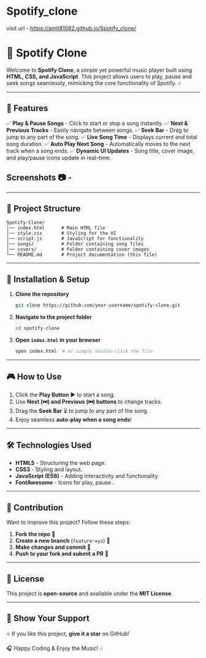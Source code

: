 ﻿# Spotify_clone

 visit url - https://amit81082.github.io/Spotify_clone/

 # 🎵 Spotify Clone

Welcome to **Spotify Clone**, a simple yet powerful music player built using **HTML, CSS, and JavaScript**. This project allows users to play, pause and seek songs seamlessly, mimicking the core functionality of Spotify. 🎶

---

## 🚀 Features

✅ **Play & Pause Songs** - Click to start or stop a song instantly.
✅ **Next & Previous Tracks** - Easily navigate between songs.
✅ **Seek Bar** - Drag to jump to any part of the song.
✅ **Live Song Time** - Displays current and total song duration.
✅ **Auto Play Next Song** - Automatically moves to the next track when a song ends.
✅ **Dynamic UI Updates** - Song title, cover image, and play/pause icons update in real-time.


## Screenshots 📷 -


---

## 📂 Project Structure

```
Spotify-Clone/
│── index.html      # Main HTML file
│── style.css       # Styling for the UI
│── script.js       # JavaScript for functionality
│── songs/          # Folder containing song files
│── covers/         # Folder containing cover images
└── README.md       # Project documentation (this file)
```

---

## 🔧 Installation & Setup

1. **Clone the repository**
   ```sh
   git clone https://github.com/your-username/spotify-clone.git
   ```
2. **Navigate to the project folder**
   ```sh
   cd spotify-clone
   ```
3. **Open `index.html` in your browser**
   ```sh
   open index.html  # or simply double-click the file
   ```

---

## 🎮 How to Use

1. Click the **Play Button** ▶️ to start a song.
2. Use **Next (⏭️) and Previous (⏮️) buttons** to change tracks.
3. Drag the **Seek Bar** ⏳ to jump to any part of the song.
4. Enjoy seamless **auto-play when a song ends**!

---

## 🛠️ Technologies Used

- **HTML5** - Structuring the web page.
- **CSS3** - Styling and layout.
- **JavaScript (ES6)** - Adding interactivity and functionality.
- **FontAwesome** - Icons for play, pause .

---

## 🤝 Contribution

Want to improve this project? Follow these steps:

1. **Fork the repo** 📌
2. **Create a new branch** (`feature-xyz`) 🔀
3. **Make changes and commit** 💾
4. **Push to your fork and submit a PR** 🚀

---

## 📜 License

This project is **open-source** and available under the **MIT License**.

---

## 🌟 Show Your Support

⭐ If you like this project, **give it a star** on GitHub!

🎧 Happy Coding & Enjoy the Music! 🎶


